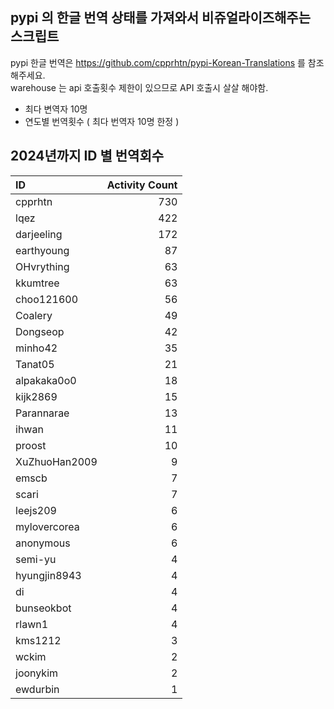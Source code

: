 ## pypi 의 한글 번역 상태를 가져와서 비쥬얼라이즈해주는 스크립트

pypi 한글 번역은 https://github.com/cpprhtn/pypi-Korean-Translations 를 참조해주세요.  
warehouse 는 api 호출횟수 제한이 있으므로 API 호출시 살살 해야함. 

- 최다 변역자 10명
- 연도별 번역횟수 ( 최다 번역자 10명 한정 )





## 2024년까지 ID 별 번역회수

| ID	 |Activity Count|
|:-------|-------:|
|cpprhtn        |  730|
|lqez           |  422|
|darjeeling     |  172|
|earthyoung     |   87|
|OHvrything     |   63|
|kkumtree       |   63|
|choo121600     |   56|
|Coalery        |   49|
|Dongseop       |   42|
|minho42        |   35|
|Tanat05        |   21|
|alpakaka0o0    |   18|
|kijk2869       |   15|
|Parannarae     |   13|
|ihwan          |   11|
|proost         |   10|
|XuZhuoHan2009  |    9|
|emscb          |    7|
|scari          |    7|
|leejs209       |    6|
|mylovercorea   |    6|
|anonymous      |    6|
|semi-yu        |    4|
|hyungjin8943   |    4|
|di             |    4|
|bunseokbot     |    4|
|rlawn1         |    4|
|kms1212        |    3|
|wckim          |    2|
|joonykim       |    2|
|ewdurbin       |    1|